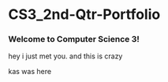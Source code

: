 # CS3_2nd-Qtr-Portfolio

### Welcome to Computer Science 3!
hey i just met you. and this is crazy

kas was here
